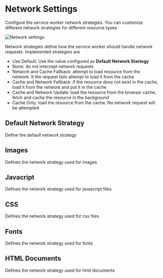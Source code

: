 # Network Settings

Configure the service worker network strategies. You can customize different network strategies for different resource types

![Network settings](../images/network-settings.PNG)

Network strategies define how the service worker should handle network requests. Implemented strategies are

- Use Default: Use the value configured as **Default Network Startegy**
- None: do not intercept network requests
- Network and Cache Fallback: attempt to load resource from the network. It the request fails attempt to load it from the cache
- Cache and Network Fallback: if the resource does not exist in the cache, load it from the network and put it in the cache
- Cache and Network Update: load the resource from the browser cache, fetch and cache the resource in the background
- Cache Only: load the resource from the cache. No network request will be attempted

## Default Network Strategy

Define the default network strategy

## Images

Defines the network strategy used for images

## Javacript

Defines the network strategy used for javascript files

## CSS

Defines the network strategy used for css files

## Fonts

Defines the network strategy used for fonts

## HTML Documents

Defines the network strategy used for html documents
